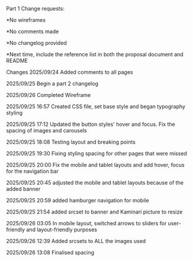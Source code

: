 Part 1 
Change requests:

*No wireframes

*No comments made

*No changelog provided

*Next time, include the reference list in both the proposal document and README

Changes
2025/09/24 Added comments to all pages

2025/09/25 Begin a part 2 changelog

2025/09/26 Completed Wireframe





2025/09/25 16:57 Created CSS file, set base style and began typography styling

2025/09/25 17:12 Updated the button styles' hover and focus. Fix the spacing of images and carousels

2025/09/25 18:08 Testing layout and breaking points

2025/09/25 19:30 Fixing styling spacing for other pages that were missed

2025/09/25 20:00 Fix the mobile and tablet layouts and add hover, focus for the navigation bar

2025/09/25 20:45 adjusted the mobile and tablet layouts because of the added banner

2025/09/25 20:59 added hamburger navigation for mobile

2025/09/25 21:54 added srcset to banner and Kaminari picture to resize

2025/09/26 03:05 In mobile layout, switched arrows to sliders for user-friendly and layout-friendly purposes

2025/09/26 12:39 Added srcsets to ALL the images used

2025/09/26 13:08 Finalised spacing
